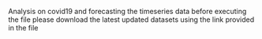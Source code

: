 Analysis on covid19 and forecasting the timeseries data 
before executing the file please download the latest updated datasets using the link provided in the file 

